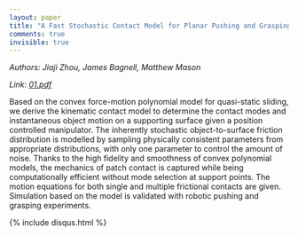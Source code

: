 ```yaml
---
layout: paper
title: "A Fast Stochastic Contact Model for Planar Pushing and Grasping: Theory and Experimental Validation"
comments: true
invisible: true
---
```


<p class="text-left"><i>Authors: Jiaji Zhou, James Bagnell, Matthew Mason</i></p>
<p class="text-left"><i>Link: <a href="https://storage.googleapis.com/rss2017-papers/01.pdf">01.pdf</a></i></p>

Based on the convex force-motion polynomial model for quasi-static sliding, we derive the kinematic contact model to determine the contact modes and instantaneous object motion on a supporting surface given a position controlled manipulator. The inherently stochastic object-to-surface friction distribution is modelled by sampling physically consistent parameters from appropriate distributions, with only one parameter to control the amount of noise.  Thanks to the high fidelity and smoothness of convex polynomial models, the mechanics of patch contact is captured while being computationally efficient without mode selection at support points. The motion equations for both single and multiple frictional contacts are given. Simulation based on the model is validated with robotic pushing and grasping experiments. 

{% include disqus.html %}